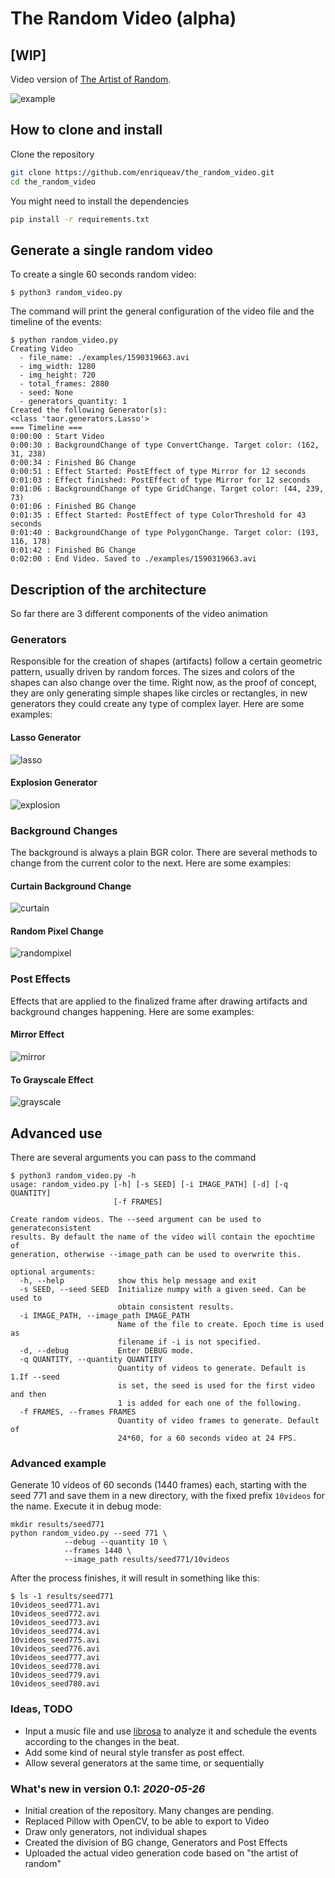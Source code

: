 # The Random Video (alpha)

## [WIP]

Video version of [The Artist of Random](https://github.com/enriqueav/the_artist_of_random/). 

![example](https://raw.githubusercontent.com/enriqueav/the_random_video/master/static/example.gif)


## How to clone and install

Clone the repository

```sh
git clone https://github.com/enriqueav/the_random_video.git
cd the_random_video
```

You might need to install the dependencies

```sh
pip install -r requirements.txt
```

## Generate a single random video

To create a single 60 seconds random video:

```
$ python3 random_video.py
```

The command will print the general configuration of the video file and the timeline of the events:

```
$ python random_video.py 
Creating Video
  - file_name: ./examples/1590319663.avi
  - img_width: 1280
  - img_height: 720
  - total_frames: 2880
  - seed: None
  - generators_quantity: 1
Created the following Generator(s):
<class 'taor.generators.Lasso'>
=== Timeline ===
0:00:00 : Start Video 
0:00:30 : BackgroundChange of type ConvertChange. Target color: (162, 31, 238) 
0:00:34 : Finished BG Change 
0:00:51 : Effect Started: PostEffect of type Mirror for 12 seconds 
0:01:03 : Effect finished: PostEffect of type Mirror for 12 seconds 
0:01:06 : BackgroundChange of type GridChange. Target color: (44, 239, 73) 
0:01:06 : Finished BG Change 
0:01:35 : Effect Started: PostEffect of type ColorThreshold for 43 seconds 
0:01:40 : BackgroundChange of type PolygonChange. Target color: (193, 116, 178) 
0:01:42 : Finished BG Change 
0:02:00 : End Video. Saved to ./examples/1590319663.avi 
```

## Description of the architecture

So far there are 3 different components of the video animation

### Generators

Responsible for the creation of shapes (artifacts) follow a certain geometric pattern,
usually driven by random forces. The sizes and colors of the shapes can also change over the time.
Right now, as the proof of concept, they are only generating simple shapes like circles or rectangles,
in new generators they could create any type of complex layer.
Here are some examples:

#### Lasso Generator

![lasso](https://raw.githubusercontent.com/enriqueav/the_random_video/master/static/lasso.gif)

#### Explosion Generator

![explosion](https://raw.githubusercontent.com/enriqueav/the_random_video/master/static/explosion.gif)


### Background Changes

The background is always a plain BGR color. 
There are several methods to change from the current color to the next.
Here are some examples:

#### Curtain Background Change

![curtain](https://raw.githubusercontent.com/enriqueav/the_random_video/master/static/curtain.gif)

#### Random Pixel Change

![randompixel](https://raw.githubusercontent.com/enriqueav/the_random_video/master/static/randompixel.gif)

### Post Effects

Effects that are applied to the finalized frame after drawing artifacts 
and background changes happening.
Here are some examples:

#### Mirror Effect

![mirror](https://raw.githubusercontent.com/enriqueav/the_random_video/master/static/mirror.gif)

#### To Grayscale Effect

![grayscale](https://raw.githubusercontent.com/enriqueav/the_random_video/master/static/grayscale.gif)


## Advanced use 

There are several arguments you can pass to the command

```
$ python3 random_video.py -h
usage: random_video.py [-h] [-s SEED] [-i IMAGE_PATH] [-d] [-q QUANTITY]
                       [-f FRAMES]

Create random videos. The --seed argument can be used to generateconsistent
results. By default the name of the video will contain the epochtime of
generation, otherwise --image_path can be used to overwrite this.

optional arguments:
  -h, --help            show this help message and exit
  -s SEED, --seed SEED  Initialize numpy with a given seed. Can be used to
                        obtain consistent results.
  -i IMAGE_PATH, --image_path IMAGE_PATH
                        Name of the file to create. Epoch time is used as
                        filename if -i is not specified.
  -d, --debug           Enter DEBUG mode.
  -q QUANTITY, --quantity QUANTITY
                        Quantity of videos to generate. Default is 1.If --seed
                        is set, the seed is used for the first video and then
                        1 is added for each one of the following.
  -f FRAMES, --frames FRAMES
                        Quantity of video frames to generate. Default of
                        24*60, for a 60 seconds video at 24 FPS.
```

### Advanced example

Generate 10 videos of 60 seconds (1440 frames) each, starting with the seed 771 
and save them in a new directory, with the fixed prefix `10videos` for the name.
Execute it in debug mode:

```commandline
mkdir results/seed771
python random_video.py --seed 771 \
            --debug --quantity 10 \
            --frames 1440 \
            --image_path results/seed771/10videos
```

After the process finishes, it will result in something like this:

```commandline
$ ls -1 results/seed771
10videos_seed771.avi
10videos_seed772.avi
10videos_seed773.avi
10videos_seed774.avi
10videos_seed775.avi
10videos_seed776.avi
10videos_seed777.avi
10videos_seed778.avi
10videos_seed779.avi
10videos_seed780.avi
```

### Ideas, TODO

* Input a music file and use [librosa](https://github.com/librosa/librosa) to analyze it 
and schedule the events according to the changes in the beat.
* Add some kind of neural style transfer as post effect.
* Allow several generators at the same time, or sequentially

### What's new in version 0.1: *2020-05-26*

* Initial creation of the repository. Many changes are pending.
* Replaced Pillow with OpenCV, to be able to export to Video
* Draw only generators, not individual shapes
* Created the division of BG change, Generators and Post Effects
* Uploaded the actual video generation code based on "the artist of random"